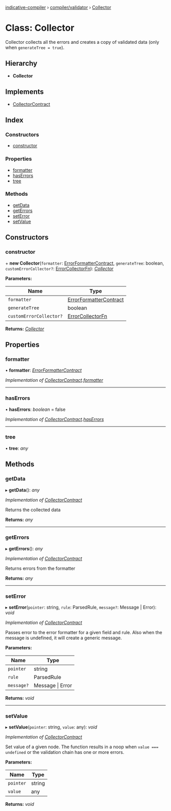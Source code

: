 [indicative-compiler](../README.md) › [compiler/validator](../modules/compiler_validator.md) › [Collector](compiler_validator.collector.md)

# Class: Collector

Collector collects all the errors and creates a copy of validated
data (only when `generateTree = true`).

## Hierarchy

* **Collector**

## Implements

* [CollectorContract](../interfaces/compiler_main.collectorcontract.md)

## Index

### Constructors

* [constructor](compiler_validator.collector.md#constructor)

### Properties

* [formatter](compiler_validator.collector.md#formatter)
* [hasErrors](compiler_validator.collector.md#haserrors)
* [tree](compiler_validator.collector.md#tree)

### Methods

* [getData](compiler_validator.collector.md#getdata)
* [getErrors](compiler_validator.collector.md#geterrors)
* [setError](compiler_validator.collector.md#seterror)
* [setValue](compiler_validator.collector.md#setvalue)

## Constructors

###  constructor

\+ **new Collector**(`formatter`: [ErrorFormatterContract](../interfaces/compiler_main.errorformattercontract.md), `generateTree`: boolean, `customErrorCollector?`: [ErrorCollectorFn](../modules/compiler_main.md#errorcollectorfn)): *[Collector](compiler_validator.collector.md)*

**Parameters:**

Name | Type |
------ | ------ |
`formatter` | [ErrorFormatterContract](../interfaces/compiler_main.errorformattercontract.md) |
`generateTree` | boolean |
`customErrorCollector?` | [ErrorCollectorFn](../modules/compiler_main.md#errorcollectorfn) |

**Returns:** *[Collector](compiler_validator.collector.md)*

## Properties

###  formatter

• **formatter**: *[ErrorFormatterContract](../interfaces/compiler_main.errorformattercontract.md)*

*Implementation of [CollectorContract](../interfaces/compiler_main.collectorcontract.md).[formatter](../interfaces/compiler_main.collectorcontract.md#formatter)*

___

###  hasErrors

• **hasErrors**: *boolean* = false

*Implementation of [CollectorContract](../interfaces/compiler_main.collectorcontract.md).[hasErrors](../interfaces/compiler_main.collectorcontract.md#haserrors)*

___

###  tree

• **tree**: *any*

## Methods

###  getData

▸ **getData**(): *any*

*Implementation of [CollectorContract](../interfaces/compiler_main.collectorcontract.md)*

Returns the collected data

**Returns:** *any*

___

###  getErrors

▸ **getErrors**(): *any*

*Implementation of [CollectorContract](../interfaces/compiler_main.collectorcontract.md)*

Returns errors from the formatter

**Returns:** *any*

___

###  setError

▸ **setError**(`pointer`: string, `rule`: ParsedRule, `message?`: Message | Error): *void*

*Implementation of [CollectorContract](../interfaces/compiler_main.collectorcontract.md)*

Passes error to the error formatter for a given field and rule.
Also when the message is undefined, it will create a generic
message.

**Parameters:**

Name | Type |
------ | ------ |
`pointer` | string |
`rule` | ParsedRule |
`message?` | Message &#124; Error |

**Returns:** *void*

___

###  setValue

▸ **setValue**(`pointer`: string, `value`: any): *void*

*Implementation of [CollectorContract](../interfaces/compiler_main.collectorcontract.md)*

Set value of a given node. The function results in a noop
when `value === undefined` or the validation chain has
one or more errors.

**Parameters:**

Name | Type |
------ | ------ |
`pointer` | string |
`value` | any |

**Returns:** *void*
